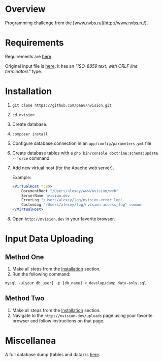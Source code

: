 # Overview

Programming challenge from the [www.nvbs.ru](http://www.nvbs.ru/).


# Requirements

Requirements are [here](_develop/requirements/reuirements.txt).

Original input file is [here](_develop/requirements/list.csv).
It has an *"ISO-8859 text, with CRLF line terminators"* type.


# Installation

1. `git clone https://github.com/paav/nvision.git`
2. `cd nvision`
3. Create database.
4. `composer install`
6. Configure database connection in an `app/config/parameters.yml` file.
7. Create database tables with a `php bin/console doctrine:schema:update --force` command.
8. Add new virtual host (for the Apache web server).

    Example:
    ```apache
    <VirtualHost *:80>
        DocumentRoot "/Users/alexey/www/nvision/web"
        ServerName nvision.dev
        ErrorLog "/Users/alexey/log/nvision-error_log"
        CustomLog "/Users/alexey/log/nvision-access_log" common
    </VirtualHost>
    ```
9. Open `http://nvision.dev` in your favorite browser.


# Input Data Uploading

## Method One

1. Make all steps from the [Installation](#installation) section.
2. Run the following command:
```shell
mysql -u[your_db_user] -p [db_name] <_develop/dump_data-only.sql
```

## Method Two

1. Make all steps from the [Installation](#installation) section.
2. Navigate to the `http://nvision.dev/uploads` page using your favorite browser and follow instructions on that page.


# Miscellanea

A full database dump (tables and data) is [here](_develop/dump_full.sql).

